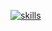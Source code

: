 
[![skills](https://skillicons.dev/icons?i=js,html,css,react,nextjs,py,r,aws,blender,figma,md,svg,unreal,vscode)](https://skillicons.dev)
